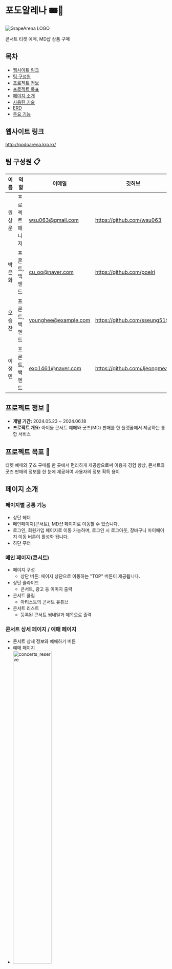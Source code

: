 # 포도알레나 🎟️🍇

![GrapeArena LOGO](./GRAPEARENA_LOGO.png)

 콘서트 티켓 예매, MD샵 상품 구매

## 목차
- [웹사이트 링크](#웹사이트-링크)
- [팀 구성원](#팀-구성원-)
- [프로젝트 정보](#프로젝트-정보-)
- [프로젝트 목표](#프로젝트-목표-)
- [페이지 소개](#페이지-소개)
- [사용된 기술](#사용된-기술-)
- [ERD](#erd)
- [주요 기능](#주요-기능-)

## 웹사이트 링크
http://podoarena.kro.kr/

 
## 팀 구성원 📋

| 이름   | 역할            | 이메일                   | 깃허브 |
|--------|-----------------|--------------------------|----------------|
| 원상운 | 프로젝트 매니저 | wsu063@gmail.com      | https://github.com/wsu063  |
| 박은화 | 프론트, 백엔드 | cu_oo@naver.com     | https://github.com/poelri |
| 오승찬 | 프론트, 백엔드 | younghee@example.com     | https://github.com/sseung519 |
| 이정민 | 프론트, 백엔드 | exo1461@naver.com | https://github.com/Jjeongmean |

## 프로젝트 정보 📃
- **개발 기간:** 2024.05.23 ~ 2024.06.18
- **프로젝트 개요:** 아이돌 콘서트 예매와 굿즈(MD) 판매를 한 플랫폼에서 제공하는 통합 서비스

## 프로젝트 목표 🎯

티켓 예매와 굿즈 구매를 한 곳에서 편리하게 제공함으로써 이용자 경험 향상, 콘서트와 굿즈 판매의 정보를 한 눈에 제공하여 사용자의 정보 획득 용이

## 페이지 소개

### 페이지별 공통 기능
- 상단 헤더
 - 메인페이지(콘서트), MD샵 페이지로 이동할 수 있습니다.
 - 로그인, 회원가입 페이지로 이동 가능하며, 로그인 시 로그아웃, 장바구니 마이페이지 이동 버튼이 활성화 됩니다.
- 하단 푸터

### 메인 페이지(콘서트)
- 페이지 구성
  - 상단 버튼: 페이지 상단으로 이동하는 "TOP" 버튼이 제공됩니다.
- 상단 슬라이드
  - 콘서트, 광고 등 이미지 출력
- 콘서트 클립
  - 아티스트의 콘서트 유튜브
- 콘서트 리스트
  - 등록된 콘서트 썸네일과 제목으로 출력
    
### 콘서트 상세 페이지 / 예매 페이지
- 콘서트 상세 정보와 예매하기 버튼
- 예매 페이지
- <img src="./concerts_reserve.gif" alt="concerts_reserve" style="width:50%;">

### MD 페이지
- 상단 슬라이드
  - 굿즈 광고 배너
- 굿즈 리스트
  - 굿즈 카테고리별 분류
  - <img src="./goods_filter.gif" alt="goods_filter" style="width:50%;">
  - 굿즈 이름 검색
  - 굿즈 리스트 출력(상품 20개씩 출력)
  - 페이징 처리

### MD 상세 페이지
- 페이지 구성
  - 상단 버튼: 페이지 상단으로 이동하는 "TOP" 버튼이 제공됩니다.
- 상품 정보
  - 상품 이미지: 대표 상품 이미지가 표시됩니다.
  - 상품 정보: 상품 이름과 가격이 표시됩니다. 무료배송 여부도 함께 표시됩니다.
  - 상품 수량 선택: 수량을 선택할 수 있는 인터페이스가 제공되며, 최대 구매 가능 수량이 표시됩니다.
- 구매 옵션
  - 장바구니 추가 및 구매: 사용자가 로그인 상태에 따라 "장바구니 추가"와 "바로 구매" 버튼이 제공됩니다.
  - 로그인하지 않은 경우: "장바구니 추가" 버튼이 비활성화 상태로 표시됩니다.
  - 로그인한 경우: "바로 구매" 버튼과 함께 "장바구니 추가" 버튼이 활성화 상태로 표시됩니다.
- 상품 설명 탭
  - 상품 설명: 상품의 세부 정보와 이미지가 포함된 탭이 제공됩니다.
- 기타 기능
  - 판매 공지: 상품의 판매 관련 정보가 포함된 공지사항이 표시됩니다.

### 로그인/회원가입/아이디 찾기/비밀번호 찾기/회원정보 수정 페이지
- 로그인 페이지
 - 아이디와 패스워드를 올바르게 입력하면 로그인이 가능합니다.
 - 아이디 정보를 쿠키에 저장하여 다음 로그인 시, 로그인 했던 아이디가 자동 입력됩니다.
 - 존재하지 않는 아이디와 올바르지 않은 패스워드 입력 시 안내 문구를 보여줍니다.
 - 아이디 찾기/ 비밀번호 찾기/ 회원가입 페이지로 이동 가능합니다.

- 회원가입 페이지
  - 회원정보(이름, 이메일, 패스워드, 주소, 전화번호)를 입력할 수 있습니다.
  - 이미 등록된 이메일과 번호는 중복으로 입력할 수 없습니다.
  - 회원 정보 설정
   - 이름
   - 이메일: email@email.com 형식 확인
   - 비밀번호: 8~16자 알파벳 대,소문자, 특수문자 포함
   - 주소: 카카오 주소 라이브러리 이용하여 도로명 주소, 번지 주소로 검색 하여 등록
     
- 아이디 찾기/비밀번호 찾기(재설정) 페이지
  - 가입 시, 입력한 이름, 전화번호로 아이디를 찾을 수 있습니다.
  - 가입 시, 입력한 이메일, 전화번호로 비밀번호를 재설정 할 수 있습니다.

- 회원정보 수정 페이지
  - 비밀번호를 재입력하여 인증 후 비밀번호, 주소 수정 가능
  - 회원탈퇴 버튼을 누르면 팝업창에 한번더 '탈퇴' 메시지를 입력 후 탈퇴 확인창 확인 후 탈퇴 가능합니다.
 
### 콘서트 예매내역/ 굿즈 주문내역 페이지
- 페이지 구성
  - 제목: "콘서트 예매내역"이라는 제목이 화면 상단에 표시됩니다.
- 예매내역 테이블
  - 테이블: 예매된 콘서트의 목록이 테이블 형태로 나타납니다.
  - 테이블 헤더: 예매번호, 콘서트 이름, 공연장 이름, 공연 시간, 공연 좌석, 예매 취소 버튼의 열이 표시됩니다.
  - 데이터 출력: Thymeleaf의 조건부 블록을 사용하여, 예약된 좌석 정보가 있는 경우에만 해당 정보가 표시됩니다.
         각 예약된 좌석에 대해 예매번호, 콘서트 이름, 공연장 이름, 공연 시간, 공연 좌석이 테이블에 출력됩니다.
         예매 취소 버튼은 해당 예매를 취소하는 기능을 제공합니다.
- 예매 취소 기능
  - 예매 취소 버튼: 각 예매된 좌석에는 예매 취소를 위한 버튼이 포함됩니다.
      - 버튼을 클릭하면 JavaScript 함수 deleteReserveSeat(reserveSeatId)가 호출됩니다.
      - 사용자는 버튼을 클릭한 후 확인을 누르면 예매를 취소할 지 물어보는 알림창이 표시됩니다.
      - 확인을 선택하면 AJAX를 통해 해당 예매 좌석을 서버에서 삭제하고 페이지를 새로고침하여 업데이트합니다.
      - 만약 로그인 되어 있지 않은 경우, AJAX 요청이 실패하고 사용자는 로그인 페이지로 리디렉션됩니다.
- CSRF 보안
  - CSRF 토큰: 페이지 로드 시 메타 태그에 포함된 CSRF 토큰과 헤더를 AJAX 요청에서 사용하여 보안을 강화합니다.

### 관리자 페이지
- 페이지 구성
   - 제목
      - 페이지 상단에 표시
   - 테이블 구성
      - 리스트를 테이블 형태로 출력합니다.
      - 테이블 헤더 : 번호, 이름, 수정, 취소 버튼의 열로 표시됩니다.
   - 테이블 출력
      - Thymeleaf의 조건부 블록을 사용하여 해당 조건이 충족할때만 해당 정보가 표시됩니다.
   - 삭제 기능
      - 휴지통 아이콘을 클릭하면 취소할 지를 묻는 알림참이 표시됩니다,.
   - CSRF 보안
      - 페이지 로드 시 메타 태그에 포함된 CSRF 토큰을 AJAX 요청의 헤더에 포함하여 보안을 강화합니다.
      - 이를 통해 CSRF 공격으로부터 보호됩니다.

## 사용된 기술 📚

### 백엔드 

- **Java** 
- **Spring Data JPA(Hibernate)** 
- **Spring Boot** 
- **Spring Security** 
- **MySQL DB** 

### 프론트엔드

- **Thymeleaf** 
- **Bootstrap** 
- **JavaScript** 
- **JQuery**
- **HTML, CSS** 

### 보안

- **CSRF Protection**

## ERD

<details>

<summary>ERD</summary>

![GrapeArena ERD](./GRAPEARENA_ERD.png)

</details>

## 주요 기능 ✨

- **콘서트 티켓 예매:** 콘서트 티켓을 예매 후 DB에 저장합니다.
- **MD 샵:** 좋아하는 아티스트와 이벤트 관련 상품을 탐색하고 구매할 수 있습니다.
- **안전한 거래:** CSRF토큰을 이용 해 보안을 위해 한번 더 체크.


